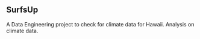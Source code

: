 ## SurfsUp

A Data Engineering project to check for climate data for Hawaii. Analysis on climate data.
